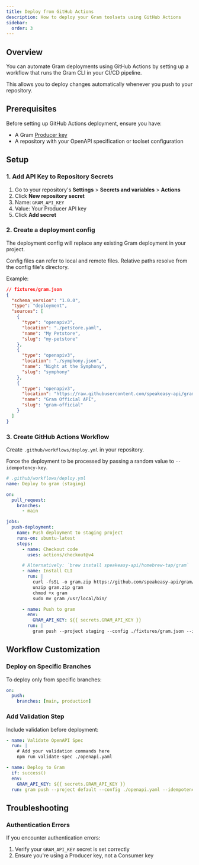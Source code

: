 ```yaml
---
title: Deploy from GitHub Actions
description: How to deploy your Gram toolsets using GitHub Actions
sidebar:
  order: 3
---
```


## Overview

You can automate Gram deployments using GitHub Actions by setting up a workflow that runs the Gram CLI in your CI/CD pipeline.

This allows you to deploy changes automatically whenever you push to your repository.

## Prerequisites

Before setting up GitHub Actions deployment, ensure you have:

- A Gram [Producer key](/docs/gram/concepts/api-keys#producer-keys)
- A repository with your OpenAPI specification or toolset configuration

## Setup

### 1. Add API Key to Repository Secrets

1. Go to your repository's **Settings** > **Secrets and variables** > **Actions**
2. Click **New repository secret**
3. Name: `GRAM_API_KEY`
4. Value: Your Producer API key
5. Click **Add secret**

### 2. Create a deployment config

The deployment config will replace any existing Gram deployment in your project.

Config files can refer to local and remote files. Relative paths resolve from the config file's directory.

Example:

```json
// fixtures/gram.json
{
  "schema_version": "1.0.0",
  "type": "deployment",
  "sources": [
    {
      "type": "openapiv3",
      "location": "./petstore.yaml",
      "name": "My Petstore",
      "slug": "my-petstore"
    },
    {
      "type": "openapiv3",
      "location": "./symphony.json",
      "name": "Night at the Symphony",
      "slug": "symphony"
    },
    {
      "type": "openapiv3",
      "location": "https://raw.githubusercontent.com/speakeasy-api/gram/refs/heads/main/server/gen/http/openapi3.yaml",
      "name": "Gram Official API",
      "slug": "gram-official"
    }
  ]
}
```

### 3. Create GitHub Actions Workflow

Create `.github/workflows/deploy.yml` in your repository.

Force the deployment to be processed by passing a random value to `--idempotency-key`.

```yaml
# .github/workflows/deploy.yml
name: Deploy to gram (staging)

on:
  pull_request:
    branches:
      - main

jobs:
  push-deployment:
    name: Push deployment to staging project
    runs-on: ubuntu-latest
    steps:
      - name: Checkout code
        uses: actions/checkout@v4

      # Alternatively: `brew install speakeasy-api/homebrew-tap/gram`
      - name: Install CLI
        run: |
          curl -fsSL -o gram.zip https://github.com/speakeasy-api/gram/releases/download/0.2.0/gram_linux_amd64.zip
          unzip gram.zip gram
          chmod +x gram
          sudo mv gram /usr/local/bin/

      - name: Push to gram
        env:
          GRAM_API_KEY: ${{ secrets.GRAM_API_KEY }}
        run: |
          gram push --project staging --config ./fixtures/gram.json --idempotency-key="$(uuidgen)"
```

## Workflow Customization

### Deploy on Specific Branches

To deploy only from specific branches:

```yaml
on:
  push:
    branches: [main, production]
```

### Add Validation Step

Include validation before deployment:

```yaml
- name: Validate OpenAPI Spec
  run: |
    # Add your validation commands here
    npm run validate-spec ./openapi.yaml

- name: Deploy to Gram
  if: success()
  env:
    GRAM_API_KEY: ${{ secrets.GRAM_API_KEY }}
  run: gram push --project default --config ./openapi.yaml --idempotency-key="$(uuidgen)"
```

## Troubleshooting

### Authentication Errors

If you encounter authentication errors:

1. Verify your `GRAM_API_KEY` secret is set correctly
2. Ensure you're using a Producer key, not a Consumer key
